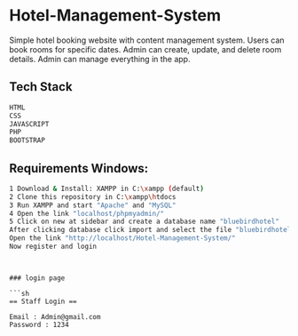 # Hotel-Management-System

Simple hotel booking website with content management system. Users can book rooms for specific dates. Admin can create, update, and delete room details. Admin can manage everything in the app.



## Tech Stack 

```sh
HTML
CSS
JAVASCRIPT
PHP
BOOTSTRAP 
```

## Requirements Windows:

```sh
1 Download & Install: XAMPP in C:\xampp (default)
2 Clone this repository in C:\xampp\htdocs
3 Run XAMPP and start "Apache" and "MySQL"
4 Open the link "localhost/phpmyadmin/"
5 Click on new at sidebar and create a database name "bluebirdhotel"
After clicking database click import and select the file "bluebirdhotel.sql"
Open the link "http://localhost/Hotel-Management-System/"
Now register and login
```


```


### login page

```sh
== Staff Login ==

Email : Admin@gmail.com
Password : 1234
```
